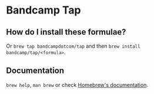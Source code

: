 # Bandcamp Tap

## How do I install these formulae?

Or `brew tap bandcampdotcom/tap` and then `brew install bandcamp/tap/<formula>`.

## Documentation

`brew help`, `man brew` or check [Homebrew's documentation](https://docs.brew.sh).

